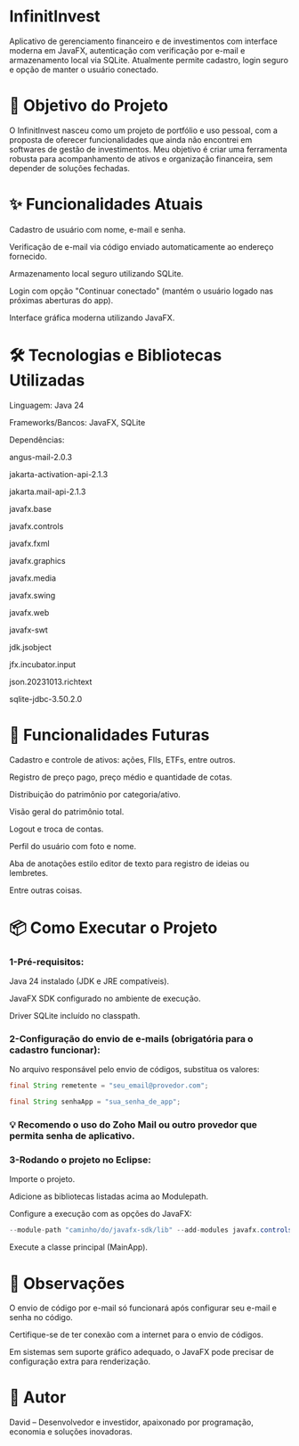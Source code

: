# InfinitInvest

Aplicativo de gerenciamento financeiro e de investimentos com interface moderna em JavaFX, autenticação com verificação por e-mail e armazenamento local via SQLite.
Atualmente permite cadastro, login seguro e opção de manter o usuário conectado.

# 🚀 Objetivo do Projeto

O InfinitInvest nasceu como um projeto de portfólio e uso pessoal, com a proposta de oferecer funcionalidades que ainda não encontrei em softwares de gestão de investimentos.
Meu objetivo é criar uma ferramenta robusta para acompanhamento de ativos e organização financeira, sem depender de soluções fechadas.

# ✨ Funcionalidades Atuais

Cadastro de usuário com nome, e-mail e senha.

Verificação de e-mail via código enviado automaticamente ao endereço fornecido.

Armazenamento local seguro utilizando SQLite.

Login com opção "Continuar conectado" (mantém o usuário logado nas próximas aberturas do app).

Interface gráfica moderna utilizando JavaFX.

# 🛠 Tecnologias e Bibliotecas Utilizadas

Linguagem: Java 24

Frameworks/Bancos: JavaFX, SQLite

Dependências:

angus-mail-2.0.3

jakarta-activation-api-2.1.3

jakarta.mail-api-2.1.3

javafx.base

javafx.controls

javafx.fxml

javafx.graphics

javafx.media

javafx.swing

javafx.web

javafx-swt

jdk.jsobject

jfx.incubator.input

json.20231013.richtext

sqlite-jdbc-3.50.2.0

# 🔮 Funcionalidades Futuras

Cadastro e controle de ativos: ações, FIIs, ETFs, entre outros.

Registro de preço pago, preço médio e quantidade de cotas.

Distribuição do patrimônio por categoria/ativo.

Visão geral do patrimônio total.

Logout e troca de contas.

Perfil do usuário com foto e nome.

Aba de anotações estilo editor de texto para registro de ideias ou lembretes.

Entre outras coisas.

# 📦 Como Executar o Projeto

### 1-Pré-requisitos:

Java 24 instalado (JDK e JRE compatíveis).

JavaFX SDK configurado no ambiente de execução.

Driver SQLite incluído no classpath.

### 2-Configuração do envio de e-mails (obrigatória para o cadastro funcionar):
No arquivo responsável pelo envio de códigos, substitua os valores:
```java
final String remetente = "seu_email@provedor.com";
```
```java
final String senhaApp = "sua_senha_de_app";
```

### 💡 Recomendo o uso do Zoho Mail ou outro provedor que permita senha de aplicativo.

### 3-Rodando o projeto no Eclipse:

Importe o projeto.

Adicione as bibliotecas listadas acima ao Modulepath.

Configure a execução com as opções do JavaFX:

```java
--module-path "caminho/do/javafx-sdk/lib" --add-modules javafx.controls,javafx.fxml
```

Execute a classe principal (MainApp).

# 📌 Observações

O envio de código por e-mail só funcionará após configurar seu e-mail e senha no código.

Certifique-se de ter conexão com a internet para o envio de códigos.

Em sistemas sem suporte gráfico adequado, o JavaFX pode precisar de configuração extra para renderização.

# 👤 Autor

David – Desenvolvedor e investidor, apaixonado por programação, economia e soluções inovadoras.



